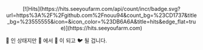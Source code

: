 <div align=center> 
[![Hits](https://hits.seeyoufarm.com/api/count/incr/badge.svg?url=https%3A%2F%2Fgithub.com%2Fnouu94&count_bg=%23CD1737&title_bg=%23555555&icon=&icon_color=%23DB6A6A&title=hits&edge_flat=true)](https://hits.seeyoufarm.com)
  
</div>

:hatching_chick: 인 상태지만 :baby_chick: 에서 :chicken: 이 되고 :bird: 될 겁니다.



